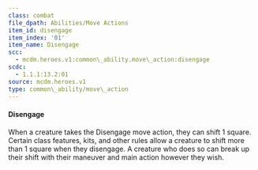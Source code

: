```yaml
---
class: combat
file_dpath: Abilities/Move Actions
item_id: disengage
item_index: '01'
item_name: Disengage
scc:
  - mcdm.heroes.v1:common\_ability.move\_action:disengage
scdc:
  - 1.1.1:13.2:01
source: mcdm.heroes.v1
type: common\_ability/move\_action
---
```


#### Disengage

When a creature takes the Disengage move action, they can shift 1 square. Certain class features, kits, and other rules allow a creature to shift more than 1 square when they disengage. A creature who does so can break up their shift with their maneuver and main action however they wish.
